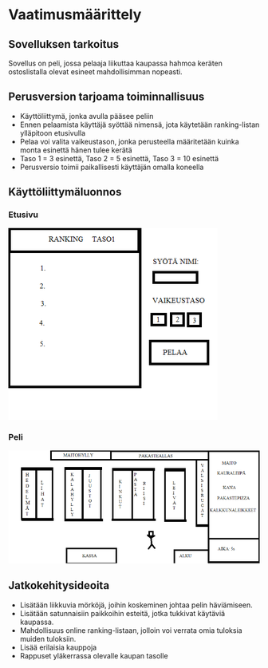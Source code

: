 # Vaatimusmäärittely

## Sovelluksen tarkoitus
Sovellus on peli, jossa pelaaja liikuttaa kaupassa hahmoa keräten ostoslistalla olevat esineet mahdollisimman nopeasti.


## Perusversion tarjoama toiminnallisuus
* Käyttöliittymä, jonka avulla pääsee peliin
* Ennen pelaamista käyttäjä syöttää nimensä, jota käytetään ranking-listan ylläpitoon etusivulla
* Pelaa voi valita vaikeustason, jonka perusteella määritetään kuinka monta esinettä hänen tulee kerätä
* Taso 1 = 3 esinettä, Taso 2 = 5 esinettä, Taso 3 = 10 esinettä
* Perusversio toimii paikallisesti käyttäjän omalla koneella


## Käyttöliittymäluonnos
### Etusivu
![kuva etusivusta](https://github.com/MiikaProject/ot-harjoitustyo/blob/master/dokumentointi/kuvat/etusivu.png)

### Peli
![kuva pelistä](https://github.com/MiikaProject/ot-harjoitustyo/blob/master/dokumentointi/kuvat/peli.png)


## Jatkokehitysideoita
* Lisätään liikkuvia mörköjä, joihin koskeminen johtaa pelin häviämiseen. 
* Lisätään satunnaisiin paikkoihin esteitä, jotka tukkivat käytäviä kaupassa.
* Mahdollisuus online ranking-listaan, jolloin voi verrata omia tuloksia muiden tuloksiin.
* Lisää erilaisia kauppoja
* Rappuset yläkerrassa olevalle kaupan tasolle
